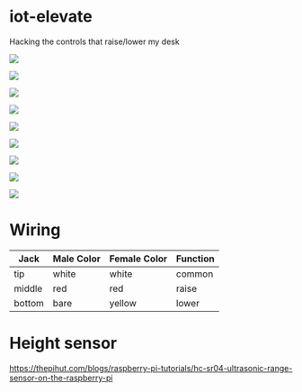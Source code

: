 # iot-elevate

Hacking the controls that raise/lower my desk

![](art/desk01.jpg)

![](art/desk02.jpg)

![](art/switch.jpg)

![](art/piboard.jpg)

![](art/parts01.jpg)

![](art/splice.jpg)

![](art/wiring.jpg)

![](art/complete.jpg)

![](art/schematic.jpg)


# Wiring
  | Jack   | Male Color | Female Color | Function |
  | ----   | ----       | ----         | ----     |
  | tip    | white      | white        | common   | 
  | middle | red        | red          | raise    |
  | bottom | bare       | yellow       | lower    |

# Height sensor

https://thepihut.com/blogs/raspberry-pi-tutorials/hc-sr04-ultrasonic-range-sensor-on-the-raspberry-pi


